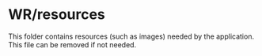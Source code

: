 # WR/resources

This folder contains resources (such as images) needed by the application. This file can
be removed if not needed.
